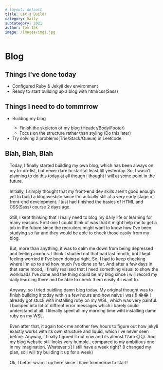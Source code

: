 ```yaml
---
# layout: default
title: Let's Build!
category: Daily
subCategory: 2021
author: Tom Tak
image: /images/img1.jpg
---
```


# Blog

## Things I've done today

<ul>
  <li>Configured Ruby & Jekyll dev environment</li>
  <li>Ready to start building up a blog with html/css(Sass)</li>
</ul>

## Things I need to do tommrrow

<ul>
  <li>Building my blog</li>
  <ul>
    <li>Finish the skeleton of my blog (Header/Body/Footer)</li>
    <li>Focus on the structure rather than styling (Do this later)</li>
  </ul>
  <li>Try solving 2 problems(Trie/Stack/Queue) in Leetcode</li>
</ul>

## Blah, Blah, Blah

<div style="padding-left: 15px;">
  Today, I finally started building my own blog, which has been always on my to-do-list, but never dare to start at least till yesterday. So, I wasn't planning to do this today at all though i thought i will at some point in the future.
  <br><br> 
  Initially, I simply thought that my front-end dev skills aren't good enough yet to build a blog wesbite since I'm actually still at a very early stage of front-end development. I just had finished the basics of HTML and CSS(Sass) course 2 days ago.
  <br><br>
  Still, I kept thinking that I really need to blog my daily life or learning for many reasons. First one I could think of was that it might help me to get a job in the future since the recruiters might want to know how I've been studying so far and they would be able to check those easily from my blog.
  <br><br>
  But, more than anything, it was to calm me down from being depressed and feeling anxious. I think I studied not that bad last month, but I kept feeling worried if I've been doing alright. So, I had to keep checking where I'm up to and how much i've done so far. And after a few days in that same mood, I finally realised that I need something visual to show the workloads I've done and the thing could be my blog since i will record my daily learning there and be able to check them easily if i want to.
  <br><br>
  Anyway, so i tried buidling damn blog today. My original thought was to finish building it today within a few hours and how naive I was !! 😂😂 I already got stuck with installing ruby on my WSL, which was very painful. I bumped into lot of diffrent error messages which i barely could understand at all. I literally spent all my morning time wiht installing damn ruby on my WSL.
  <br><br>
  Even after that, it again took me another few hours to figure out how jekyll exactly works with its own structure and liquid, which i've never seen before. Anyway, I finally figured it out now and its almost 12am 😥😥. And my blog website still looks very humble.. compared to my ambitious one in my imagination. Whatever :(( I still have a week right? (I changed my plan, so i will try building it up for a week) 
  <br><br>
  Ok, I better wrap it up here since I have tommorow to start!
</div>
 
<!-- ![img-1](/images/img1.jpg) -->
<!-- <img src="/images/img1.jpg" alt="img-1" /> -->
